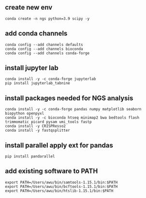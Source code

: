 ## create new env

```
conda create -n ngs python=3.9 scipy -y
```

## add conda channels

```
conda config --add channels defaults
conda config --add channels bioconda
conda config --add channels conda-forge
```

## install jupyter lab

```
conda install -y -c conda-forge jupyterlab
pip install jupyterlab_tabnine
```

## install packages needed for NGS analysis

```
conda install -y -c conda-forge pandas numpy matplotlib seaborn biopython openpyxl
conda install -y -c bioconda htseq minimap2 bwa bedtools flash trimmomatic picard pysam umi_tools fastp
conda install -y CRISPResso2
conda install -y fastqsplitter
```

## install parallel apply ext for pandas

```
pip install pandarallel
```

## add existing software to PATH

```
export PATH=/Users/awu/bin/samtools-1.15.1/bin:$PATH
export PATH=/Users/awu/bin/bcftools-1.15.1/bin:$PATH
export PATH=/Users/awu/bin/htslib-1.15.1/bin:$PATH
```

